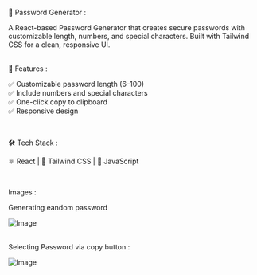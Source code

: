 🔑 Password Generator :

A React-based Password Generator that creates secure passwords with customizable length, numbers, and special characters. Built with Tailwind CSS for a clean, responsive UI.


<br>
🚀 Features :

✅ Customizable password length (6–100)<br>
✅ Include numbers and special characters<br>
✅ One-click copy to clipboard<br>
✅ Responsive design<br>

<br>


🛠️ Tech Stack :

⚛️ React | 🎨 Tailwind CSS | 📝 JavaScript


<br>

Images :

Generating eandom password

![Image](https://github.com/user-attachments/assets/516981bf-acd6-4670-b765-01faeb5d279f)

<br>
Selecting Password via copy button :

![Image](https://github.com/user-attachments/assets/e41f2f15-434d-4f50-be50-dfa9c5172360)
